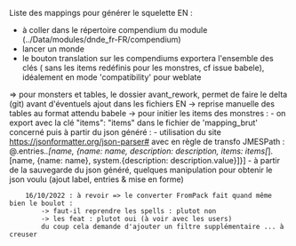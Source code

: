 Liste des mappings pour générer le squelette EN : 
 - à coller dans le répertoire compendium du module (../Data/modules/dnde_fr-FR/compendium)
 - lancer un monde
 - le bouton translation sur les compendiums exportera l'ensemble des clés ( sans les items redéfinis pour les monstres, cf issue babele), idéalement en mode 'compatibility' pour weblate

 => pour monsters et tables, le dossier avant_rework, permet de faire le delta (git) avant d'éventuels ajout dans les fichiers EN
    -> reprise manuelle des tables au format attendu babele
    -> pour initier les items des monstres : 
        - on export avec la clé "items": "items" dans le fichier de 'mapping_brut' concerné
        puis à partir du json généré : 
        - utilisation du site https://jsonformatter.org/json-parser# avec en règle de transfo JMESPath : 
           @.entries.*.[name, {name: name, description: description, items: items[*].[name, {name: name}, system.{description: description.value}]}]
        - à partir de la sauvegarde du json généré, quelques manipulation pour obtenir le json voulu  (ajout label, entries & mise en forme)

        16/10/2022 : à revoir => le converter FromPack fait quand même bien le boulot :
            -> faut-il reprendre les spells : plutot non 
            -> les feat : plutot oui (à voir avec les users)  
            du coup cela demande d'ajouter un filtre supplémentaire ... à creuser
